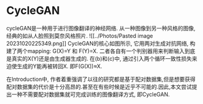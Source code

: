 # CycleGAN
cycleGAN是一种用于进行图像翻译的神经网络.
从一种图像到另一种风格的图像, 经典的如从人脸照到莫奈风格照片.
![[../Photos/Pasted image 20231020225349.png]]
CycleGAN的核心如图所示, 它用两对生成对抗网络, 构建了两个mapping: G(X)=Y 和 F(Y)=X. 二者各自有一个判别器用来判断输入到底是真实的X(Y)还是由生成器生成的.
在(b)和(c)中, 通过引入两个循环一致性损失来迫使生成的Y能再被转回X. 即F(G(X))≈X.

在Introduction中, 作者着重强调了以往的研究都是基于配对数据集,但是想要获得配对数据集的代价是十分高昂的.甚至在有些时候是近乎不可能的.因此,本文尝试提出一种不需要配对数据集就可完成训练的图像翻译方式, 即CycleGAN.